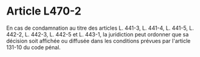 # Article L470-2

En cas de condamnation au titre des articles L. 441-3, L. 441-4, L. 441-5, L. 442-2, L. 442-3, L. 442-5 et L. 443-1, la juridiction peut ordonner que sa décision soit affichée ou diffusée dans les conditions prévues par l'article 131-10 du code pénal.